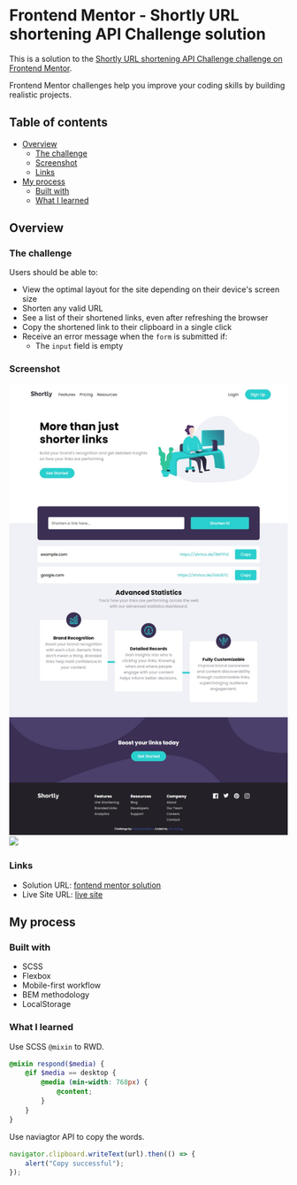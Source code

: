 # Frontend Mentor - Shortly URL shortening API Challenge solution

This is a solution to the [Shortly URL shortening API Challenge challenge on Frontend Mentor](https://www.frontendmentor.io/challenges/url-shortening-api-landing-page-2ce3ob-G).

Frontend Mentor challenges help you improve your coding skills by building realistic projects.

## Table of contents

-   [Overview](#overview)
    -   [The challenge](#the-challenge)
    -   [Screenshot](#screenshot)
    -   [Links](#links)
-   [My process](#my-process)
    -   [Built with](#built-with)
    -   [What I learned](#what-i-learned)

## Overview

### The challenge

Users should be able to:

-   View the optimal layout for the site depending on their device's screen size
-   Shorten any valid URL
-   See a list of their shortened links, even after refreshing the browser
-   Copy the shortened link to their clipboard in a single click
-   Receive an error message when the `form` is submitted if:
    -   The `input` field is empty

### Screenshot

![](./screenshot/desktop.jpeg)
![](./screenshot/phone.jpeg)

### Links

-   Solution URL: [fontend mentor solution](https://www.frontendmentor.io/solutions/use-scss-and-bem-for-css-use-localstorage-to-save-the-generator-url-41iVVLWQF8)
-   Live Site URL: [live site](https://jim-url-shortening-api-master.netlify.app/)

## My process

### Built with

-   SCSS
-   Flexbox
-   Mobile-first workflow
-   BEM methodology
-   LocalStorage

### What I learned

Use SCSS `@mixin` to RWD.

```scss
@mixin respond($media) {
    @if $media == desktop {
        @media (min-width: 768px) {
            @content;
        }
    }
}
```

Use naviagtor API to copy the words.

```js
navigator.clipboard.writeText(url).then(() => {
    alert("Copy successful");
});
```
